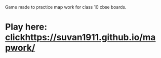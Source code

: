 Game made to practice map work for class 10 cbse boards.
# Play here: [click](https://suvan1911.github.io/mapwork/)https://suvan1911.github.io/mapwork/
